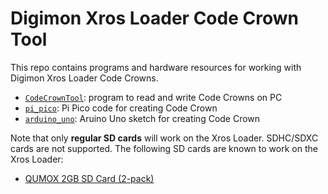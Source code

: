 Digimon Xros Loader Code Crown Tool
===================================

This repo contains programs and hardware resources for working with Digimon
Xros Loader Code Crowns.

- [`CodeCrownTool`](CodeCrownTool): program to read and write Code Crowns on PC
- [`pi_pico`](pi_pico): Pi Pico code for creating Code Crown
- [`arduino_uno`](arduino_uno): Aruino Uno sketch for creating Code Crown

Note that only **regular SD cards** will work on the Xros Loader. SDHC/SDXC
cards are not supported. The following SD cards are known to work on the Xros
Loader:

- [QUMOX 2GB SD Card (2-pack)](https://www.amazon.ca/gp/product/B00L6111GY)
